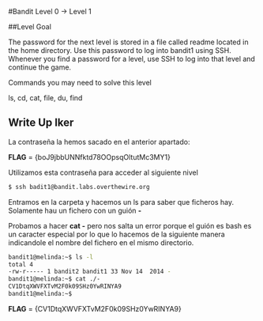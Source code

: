 #Bandit Level 0 → Level 1

##Level Goal

The password for the next level is stored in a file called readme located in the home directory. Use this password to log into bandit1 using SSH. Whenever you find a password for a level, use SSH to log into that level and continue the game.

Commands you may need to solve this level

ls, cd, cat, file, du, find

## Write Up Iker

La contraseña la hemos sacado en el anterior apartado:

**FLAG** = {boJ9jbbUNNfktd78OOpsqOltutMc3MY1} 

Utilizamos esta contraseña para acceder al siguiente nivel 

```bash 
$ ssh badit1@bandit.labs.overthewire.org
```
Entramos en la carpeta y hacemos un ls para saber que ficheros hay. Solamente hau un fichero con un guión **-**

Probamos a hacer **cat -** pero nos salta un error porque el guión es bash es un caracter especial por lo que lo hacemos de la siguiente manera indicandole el nombre del fichero en el mismo directorio.

```bash 
bandit1@melinda:~$ ls -l
total 4
-rw-r----- 1 bandit2 bandit1 33 Nov 14  2014 -
bandit1@melinda:~$ cat ./-
CV1DtqXWVFXTvM2F0k09SHz0YwRINYA9
bandit1@melinda:~$ 
```

**FLAG** = {CV1DtqXWVFXTvM2F0k09SHz0YwRINYA9}
